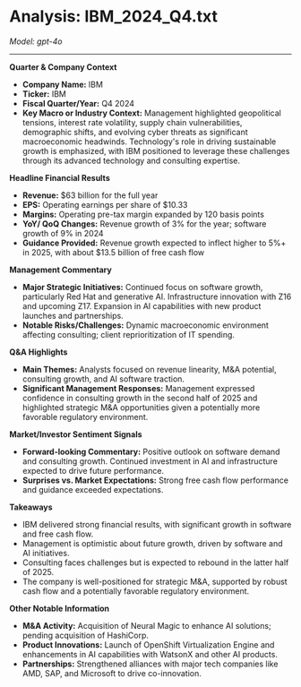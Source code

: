 # Analysis: IBM_2024_Q4.txt

*Model: gpt-4o*

---

**Quarter & Company Context**

- **Company Name:** IBM
- **Ticker:** IBM
- **Fiscal Quarter/Year:** Q4 2024
- **Key Macro or Industry Context:** Management highlighted geopolitical tensions, interest rate volatility, supply chain vulnerabilities, demographic shifts, and evolving cyber threats as significant macroeconomic headwinds. Technology's role in driving sustainable growth is emphasized, with IBM positioned to leverage these challenges through its advanced technology and consulting expertise.

**Headline Financial Results**

- **Revenue:** $63 billion for the full year
- **EPS:** Operating earnings per share of $10.33
- **Margins:** Operating pre-tax margin expanded by 120 basis points
- **YoY/ QoQ Changes:** Revenue growth of 3% for the year; software growth of 9% in 2024
- **Guidance Provided:** Revenue growth expected to inflect higher to 5%+ in 2025, with about $13.5 billion of free cash flow

**Management Commentary**

- **Major Strategic Initiatives:** Continued focus on software growth, particularly Red Hat and generative AI. Infrastructure innovation with Z16 and upcoming Z17. Expansion in AI capabilities with new product launches and partnerships.
- **Notable Risks/Challenges:** Dynamic macroeconomic environment affecting consulting; client reprioritization of IT spending.

**Q&A Highlights**

- **Main Themes:** Analysts focused on revenue linearity, M&A potential, consulting growth, and AI software traction.
- **Significant Management Responses:** Management expressed confidence in consulting growth in the second half of 2025 and highlighted strategic M&A opportunities given a potentially more favorable regulatory environment.

**Market/Investor Sentiment Signals**

- **Forward-looking Commentary:** Positive outlook on software demand and consulting growth. Continued investment in AI and infrastructure expected to drive future performance.
- **Surprises vs. Market Expectations:** Strong free cash flow performance and guidance exceeded expectations.

**Takeaways**

- IBM delivered strong financial results, with significant growth in software and free cash flow.
- Management is optimistic about future growth, driven by software and AI initiatives.
- Consulting faces challenges but is expected to rebound in the latter half of 2025.
- The company is well-positioned for strategic M&A, supported by robust cash flow and a potentially favorable regulatory environment.

**Other Notable Information**

- **M&A Activity:** Acquisition of Neural Magic to enhance AI solutions; pending acquisition of HashiCorp.
- **Product Innovations:** Launch of OpenShift Virtualization Engine and enhancements in AI capabilities with WatsonX and other AI products.
- **Partnerships:** Strengthened alliances with major tech companies like AMD, SAP, and Microsoft to drive co-innovation.